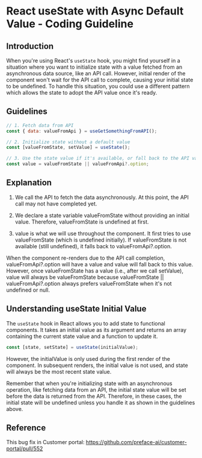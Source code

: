 # React useState with Async Default Value - Coding Guideline

## Introduction
When you're using React's `useState` hook, you might find yourself in a situation where you want to initialize state with a value fetched from an asynchronous data source, like an API call.
However, initial render of the component won't wait for the API call to complete, causing your initial state to be undefined.
To handle this situation, you could use a different pattern which allows the state to adopt the API value once it's ready.

## Guidelines
```js
// 1. Fetch data from API
const { data: valueFromApi } = useGetSomethingFromAPI();

// 2. Initialize state without a default value
const [valueFromState, setValue] = useState();

// 3. Use the state value if it's available, or fall back to the API value 
const value = valueFromState || valueFromApi?.option;
```

## Explanation
1. We call the API to fetch the data asynchronously. At this point, the API call may not have completed yet.

2. We declare a state variable valueFromState without providing an initial value. Therefore, valueFromState is undefined at first.

3. value is what we will use throughout the component. It first tries to use valueFromState (which is undefined initially). If valueFromState is not available (still undefined), it falls back to valueFromApi?.option.

When the component re-renders due to the API call completion, valueFromApi?.option will have a value and value will fall back to this value. However, once valueFromState has a value (i.e., after we call setValue), value will always be valueFromState because valueFromState || valueFromApi?.option always prefers valueFromState when it's not undefined or null.

## Understanding useState Initial Value
The `useState` hook in React allows you to add state to functional components. It takes an initial value as its argument and returns an array containing the current state value and a function to update it.

```js
const [state, setState] = useState(initialValue);
```

However, the initialValue is only used during the first render of the component. In subsequent renders, the initial value is not used, and state will always be the most recent state value.

Remember that when you're initializing state with an asynchronous operation, like fetching data from an API, the initial state value will be set before the data is returned from the API.
Therefore, in these cases, the initial state will be undefined unless you handle it as shown in the guidelines above.

## Reference

This bug fix in Customer portal:
https://github.com/preface-ai/customer-portal/pull/552

